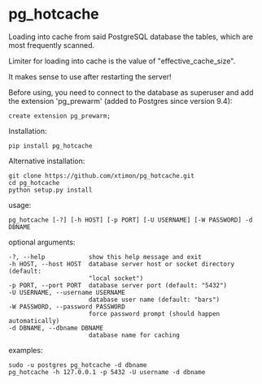 # pg_hotcache

Loading into cache from said PostgreSQL database the tables, which are most frequently scanned.

Limiter for loading into cache is the value of "effective_cache_size".

It makes sense to use after restarting the server!

Before using, you need to connect to the database as superuser and add the extension 'pg_prewarm' (added to Postgres since version 9.4):

    create extension pg_prewarm;

Installation:

    pip install pg_hotcache
    
Alternative installation:

    git clone https://github.com/xtimon/pg_hotcache.git
    cd pg_hotcache
    python setup.py install
    
usage:

    pg_hotcache [-?] [-h HOST] [-p PORT] [-U USERNAME] [-W PASSWORD] -d DBNAME

optional arguments:

    -?, --help            show this help message and exit
    -h HOST, --host HOST  database server host or socket directory (default:
                          "local socket")
    -p PORT, --port PORT  database server port (default: "5432")
    -U USERNAME, --username USERNAME
                          database user name (default: "bars")
    -W PASSWORD, --password PASSWORD
                          force password prompt (should happen automatically)
    -d DBNAME, --dbname DBNAME
                          database name for caching

examples:

    sudo -u postgres pg_hotcache -d dbname
    pg_hotcache -h 127.0.0.1 -p 5432 -U username -d dbname
